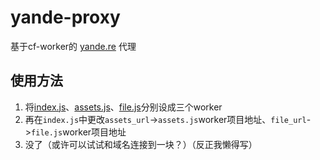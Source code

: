 # yande-proxy

基于cf-worker的 [yande.re](https://yande.re) 代理

## 使用方法

1. 将[index.js](index.js)、[assets.js](assets.js)、[file.js](files.js)分别设成三个worker
2. 再在`index.js`中更改`assets_url`->`assets.js`worker项目地址、`file_url`->`file.js`worker项目地址
3. 没了（或许可以试试和域名连接到一块？）（反正我懒得写）



